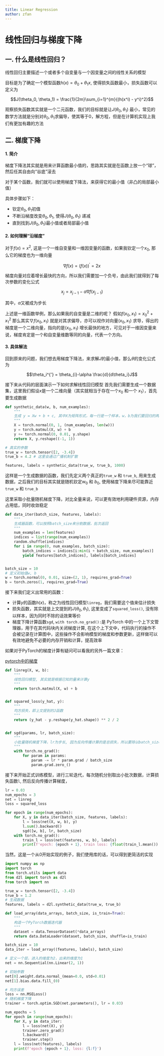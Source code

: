 ```yaml
---
title: Linear Regression
author: zfan
---
```


# 线性回归与梯度下降
## 一. 什么是线性回归？
线性回归主要描述一个或者多个自变量与一个因变量之间的线性关系的模型

目标是为了确定一个模型函数$h(x) = \theta_0 + \theta_1x$, 使得损失函数最小，损失函数可以定义为
```math
J(\theta_0, \theta_1) = \frac{1}{2m}\sum_{i=1}^{m}{(h(x^i) - y^i)^2}
```
观察损失函数其实就是一个二元函数，我们的目标就是让$J(\theta_0, \theta_1)$ 最小，常见的数学方法就是分别对$\theta_0, \theta_1$求偏导，使其等于0，解方程，但是在计算机实现上我们有更加有趣的方法

## 二. 梯度下降
#### 1. 简介
梯度下降法其实就是用来计算函数最小值的，思路其实就是在函数上放一个“球”，然后任其自由向“谷底”滚去

对于某个函数，我们就可以使用梯度下降法，来获得它的最小值（非凸的局部最小值）

具体步骤如下：

- 钦定$\theta_0, \theta_1$初值
- 不断沿梯度改变$\theta_0, \theta_1$, 使得$J(\theta_0, \theta_1)$ 递减
- 直到找到$J(\theta_0, \theta_1)$最小值或者局部最小值

#### 2. 如何理解“沿梯度”
对于$f(x) = x^2$, 这是一个一维自变量和一维因变量的函数，如果我钦定一个$x_0$, 那么它的梯度也为一维向量
```math
\nabla f(x) = (f(x))^{'} = 2x
```
梯度向量对应着增长最快的方向，所以我们需要加一个负号，由此我们就得到了每次参数的变化公式
```math
x_j = x_{j-1} - \alpha \nabla f(x_{j-1})
```
其中，$\alpha$又被成为步长

上述是一维函数举例，那么如果我的自变量是二维的呢？
假如$f(x_0, x_1) = x_0^{2} + x_1^{2}$ 那么其实$\nabla f(x_0, x_1)$ 就是对其求偏导，亦可以视作对向量$(x_0, x_1)$ 求导，得出的梯度是一个二维向量，指向的是$(x_0, x_1)$ 增长最快的地方，可见对于一维因变量来说，梯度肯定是一个和自变量维数等同的向量，代表一个方向。

#### 3. 具体解法
回到原来的问题，我们想去用梯度下降法，来求解$J$的最小值，那么$\theta$的变化公式为
```math
\theta_i^{'} = \theta_{i}-\alpha \frac{d}{d\theta_i}J
```
接下来从代码的层面演示一下如何求解线性回归模型
首先我们需要生成一个数据集，这里我们假设$x$是一个二维向量（其实就相当于存在一个$x_0$ 和一个 $x_1$），首先要生成数据
```python
def synthetic_data(w, b, num_examples):
    """
    生成 y = Xw + b + c, 其中X为矩阵形式，每一行是一个样本，w，b为我们要回归的两个参数，c是一个干扰量
    """
    X = torch.normal(0, 1, (num_examples, len(w)))
    y = torch.matmul(X, w) + b
    y += torch.normal(0, 0.01, y.shape)
    return X, y.reshape((-1, 1))

# 真实的参数
true_w = torch.tensor([2, -3.4])
true_b = 4.2 # 这里会通过广播机制扩散

features, labels = synthetic_data(true_w, true_b, 1000)
```
这样是一个生成数据的函数，我们先定义两个真正的`true_w` 和 `true_b`, 用来生成数据，之后我们的目标其实就是随机钦定$w_0$ 和 $b_0$, 使用梯度下降来尽可能靠近`true_w` 和 `true_b`


这里采取小批量随机梯度下降，对比全量来说，可以更有效地利用硬件资源，内存占用低，同时收敛稳定
```python
def data_iter(batch_size, features, labels):
    """
    生成器函数，可以按照batch_size来分割数据，批次返回
    """
    num_examples = len(features)
    indices = list(range(num_examples))
    random.shuffle(indices)
    for i in range(0, num_examples, batch_size):
        batch_indices = indices[i:min(i + batch_size, num_examples)]
        yield features[batch_indices], labels[batch_indices]


batch_size = 10
# 定义初始值w, b
w = torch.normal(0, 0.01, size=(2, 1), requires_grad=True)
b = torch.zeros(1, requires_grad=True)
```

接下来我们定义出常用的函数：
- 计算$y$的函数$h(x)$，称之为线性回归模型`linreg`，我们需要这个值来估计损失
- 损失函数，其实就是上文提到的$J(\theta_0, \theta_1)$, 这里变成了`squared_loss()`, 没有除以样本，因为同时不除的话效果等价
- 梯度下降计算函数`sgd`, `with torch.no_grad():`是 PyTorch 中的一个上下文管理器，用于在其代码块内关闭梯度计算, 在这个上下文中，代码执行的操作不会被记录在计算图中，这些操作不会影响模型的梯度和参数更新，这样做可以有效地避免不必要的内存开销和计算，提高效率

如果对于PyTorch的梯度计算有疑问可以看我的另外一篇文章：

[pytorch中的梯度](pytorch/gradient.md)

```python
def linreg(X, w, b):
    """
    线性回归模型, 其实就是根据已知的量来计算y
    """
    return torch.matmul(X, w) + b


def squared_loss(y_hat, y):
    """
    均方损失，即上文提到的J函数
    """
    return (y_hat - y.reshape(y_hat.shape)) ** 2 / 2


def sgd(params, lr, batch_size):
    """
    小批量随机梯度下降，lr为步长, 因为反向传播计算的是总损失，所以要除以batch_size来获得平均损失
    """
    with torch.no_grad():
        for param in params:
            param -= lr * param.grad / batch_size
            param.grad.zero_()

```

接下来开始正式训练模型，进行三轮迭代，每次随机分别取出小批次数据，计算损失函数`l`, 然后反向传播计算梯度，

```python
lr = 0.03
num_epochs = 3
net = linreg
loss = squared_loss

for epoch in range(num_epochs):
    for X, y in data_iter(batch_size, features, labels):
        l = loss(net(X, w, b), y)
        l.sum().backward()
        sgd([w, b], lr, batch_size)
    with torch.no_grad():
        train_l = loss(net(features, w, b), labels)
        print(f'epoch: {epoch + 1}, train loss: {float(train_l.mean()):f}')
```

当然，这是一个从0开始实现的例子，我们使用库的话，可以得到更简洁的实现
```python
import numpy as np
import torch
from torch.utils import data
from d2l import torch as d2l
from torch import nn

true_w = torch.tensor([2, -3.4])
true_b = 1.2
# 生成数据
features, labels = d2l.synthetic_data(true_w, true_b)

def load_array(data_arrays, batch_size, is_train=True):
    """
    构造一个PyTorch数据迭代器
    """
    dataset = data.TensorDataset(*data_arrays)
    return data.DataLoader(dataset, batch_size, shuffle=is_train)

batch_size = 10
data_iter = load_array((features, labels), batch_size)

# 定义一个层，进入的维度为2，出来的维度为1
net = nn.Sequential(nn.Linear(2, 1))

# 初始参数
net[0].weight.data.normal_(mean=0.0, std=0.01)
net[1].bias.data.fill_(0)

# 均方误差
loss = nn.MSELoss()
# 随机梯度下降
trainer = torch.optim.SGD(net.parameters(), lr = 0.03)

num_epochs = 5
for epoch in range(num_epochs):
    for X, y in data_iter:
        l = loss(net(X), y)
        trainer.zero_grad()
        l.backward()
        trainer.step()
    l = loss(net(features), labels)
    print(f'epoch {epoch + 1}, loss: {l:f}')

```